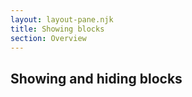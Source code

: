 ```yaml
---
layout: layout-pane.njk
title: Showing blocks
section: Overview
---
```


## Showing and hiding blocks
